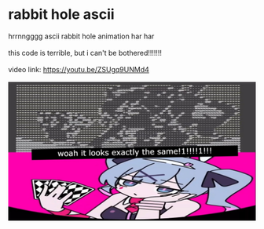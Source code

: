 # rabbit hole ascii

hrrnngggg ascii rabbit hole animation har har
</br>
</br>
this code is terrible, but i can't be bothered!!!!!!!
</br>
</br>
video link: <https://youtu.be/ZSUgq9UNMd4>
</br>
</br>
![image](./project_image/image.jpg)
